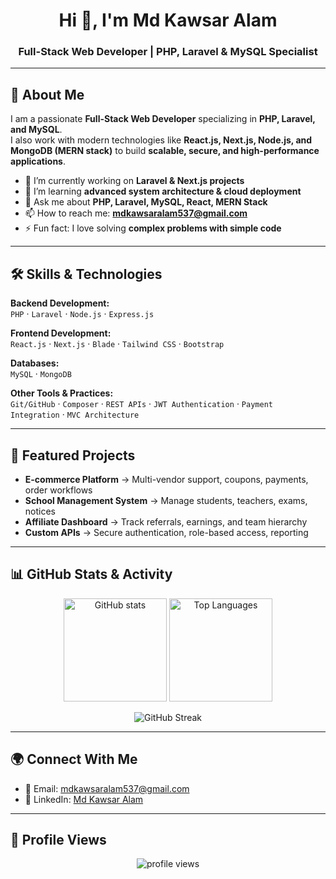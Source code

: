 <h1 align="center">Hi 👋, I'm Md Kawsar Alam</h1>
<h3 align="center">Full-Stack Web Developer | PHP, Laravel & MySQL Specialist</h3>

---

## 🚀 About Me
I am a passionate **Full-Stack Web Developer** specializing in **PHP, Laravel, and MySQL**.  
I also work with modern technologies like **React.js, Next.js, Node.js, and MongoDB (MERN stack)** to build **scalable, secure, and high-performance applications**.  

- 🔭 I’m currently working on **Laravel & Next.js projects**  
- 🌱 I’m learning **advanced system architecture & cloud deployment**  
- 💬 Ask me about **PHP, Laravel, MySQL, React, MERN Stack**  
- 📫 How to reach me: **mdkawsaralam537@gmail.com**  
- ⚡ Fun fact: I love solving **complex problems with simple code**  

---

## 🛠️ Skills & Technologies  

**Backend Development:**  
`PHP` · `Laravel` · `Node.js` · `Express.js`  

**Frontend Development:**  
`React.js` · `Next.js` · `Blade` · `Tailwind CSS` · `Bootstrap`  

**Databases:**  
`MySQL` · `MongoDB`  

**Other Tools & Practices:**  
`Git/GitHub` · `Composer` · `REST APIs` · `JWT Authentication` · `Payment Integration` · `MVC Architecture`  

---

## 📂 Featured Projects
- **E-commerce Platform** → Multi-vendor support, coupons, payments, order workflows  
- **School Management System** → Manage students, teachers, exams, notices  
- **Affiliate Dashboard** → Track referrals, earnings, and team hierarchy  
- **Custom APIs** → Secure authentication, role-based access, reporting  

---

## 📊 GitHub Stats & Activity  

<p align="center">
  <img src="https://github-readme-stats.vercel.app/api?username=mdkawsaralam&show_icons=true&theme=tokyonight" alt="GitHub stats" height="165"/>
  <img src="https://github-readme-stats.vercel.app/api/top-langs/?username=mdkawsaralam&layout=compact&theme=tokyonight" alt="Top Languages" height="165"/>
</p>

<p align="center">
  <img src="https://github-readme-streak-stats.herokuapp.com/?user=mdkawsaralam&theme=tokyonight" alt="GitHub Streak"/>
</p>

---

## 🌍 Connect With Me
- 📧 Email: [mdkawsaralam537@gmail.com](mailto:mdkawsaralam537@gmail.com)  
- 💼 LinkedIn: [Md Kawsar Alam](https://www.linkedin.com/in/md-kawsar-alam997)  

---

## 📌 Profile Views
<p align="center">
  <img src="https://komarev.com/ghpvc/?username=mdkawsaralam&label=Profile%20views&color=0e75b6&style=flat" alt="profile views" />
</p>
